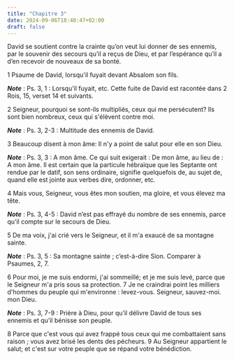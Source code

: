 ```yaml
---
title: "Chapitre 3"
date: 2024-09-06T18:40:47+02:00
draft: false
---
```



David se soutient contre la crainte qu’on veut lui donner de ses ennemis, par le souvenir des secours qu’il a reçus de Dieu, et par l’espérance qu’il a d’en recevoir de nouveaux de sa bonté.


1 Psaume de David, lorsqu'il fuyait devant Absalom son fils.

***Note*** :  Ps. 3, 1 : Lorsqu’il fuyait, etc. Cette fuite de David est racontée dans 2 Rois, 15, verset 14 et suivants.


2 Seigneur, pourquoi se sont-ils multipliés, ceux qui me persécutent? Ils sont bien nombreux, ceux qui s'élèvent contre moi.

***Note*** :  Ps. 3, 2-3 : Multitude des ennemis de David.

3 Beaucoup disent à mon âme: Il n'y a point de salut pour elle en son Dieu.

***Note*** :  Ps. 3, 3 : A mon âme. Ce qui suit exigerait : De mon âme, au lieu de : A mon âme. Il est certain que la particule hébraïque que les Septante ont rendue par le datif, son sens ordinaire, signifie quelquefois de, au sujet de, quand elle est jointe aux verbes dire, ordonner, etc.


4 Mais vous, Seigneur, vous êtes mon soutien, ma gloire, et vous élevez ma tête.

***Note*** :  Ps. 3, 4-5 : David n’est pas effrayé du nombre de ses ennemis, parce qu’il compte sur le secours de Dieu.

5 De ma voix, j'ai crié vers le Seigneur, et il m'a exaucé de sa montagne sainte.

***Note*** :  Ps. 3, 5 : Sa montagne sainte ; c’est-à-dire Sion. Comparer à Psaumes, 2, 7.


6 Pour moi, je me suis endormi, j'ai sommeillé; et je me suis levé, parce que le Seigneur m'a pris sous sa protection. 7 Je ne craindrai point les milliers d'hommes du peuple qui m'environne : levez-vous. Seigneur, sauvez-moi. mon Dieu.

***Note*** :  Ps. 3, 7-9 : Prière à Dieu, pour qu’il délivre David de tous ses ennemis et qu’il bénisse son peuple.


8 Parce que c'est vous qui avez frappé tous ceux qui me combattaient sans raison ; vous avez brisé les dents des pécheurs. 9 Au Seigneur appartient le salut; et c'est sur votre peuple que se répand votre bénédiction.

